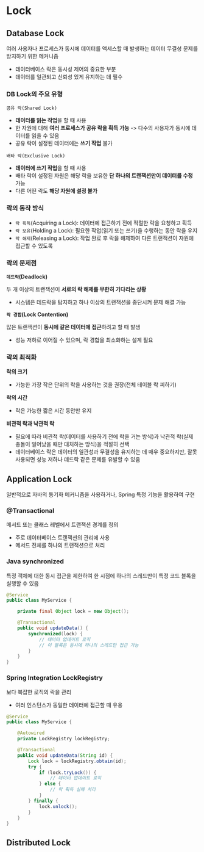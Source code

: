 # Lock

## Database Lock

여러 사용자나 프로세스가 동시에 데이터를 액세스할 때 발생하는 데이터 무결성 문제를 방지하기 위한 메커니즘
- 데이터베이스 락은 동시성 제어의 중요한 부분
- 데이터를 일관되고 신뢰성 있게 유지하는 데 필수

### DB Lock의 주요 유형

`공유 락(Shared Lock)`

- **데이터를 읽는 작업**을 할 때 사용
- 한 자원에 대해 **여러 프로세스가 공유 락을 획득 가능** -> 다수의 사용자가 동시에 데이터를 읽을 수 있음
- 공유 락이 설정된 데이터에는 **쓰기 작업** 불가

`배타 락(Exclusive Lock)`

- **데이터에 쓰기 작업**을 할 때 사용
- 배타 락이 설정된 자원은 해당 락을 보유한 **단 하나의 트랜잭션만이 데이터를 수정** 가능
- 다른 어떤 락도 **해당 자원에 설정 불가**

### 락의 동작 방식

- `락 획득`(Acquiring a Lock): 데이터에 접근하기 전에 적절한 락을 요청하고 획득
- `락 보유`(Holding a Lock): 필요한 작업(읽기 또는 쓰기)을 수행하는 동안 락을 유지
- `락 해제`(Releasing a Lock): 작업 완료 후 락을 해제하여 다른 트랜잭션이 자원에 접근할 수 있도록

### 락의 문제점

**`데드락`(Deadlock)**

두 개 이상의 트랜잭션이 **서로의 락 해제를 무한히 기다리는 상황**
- 시스템은 데드락을 탐지하고 하나 이상의 트랜잭션을 중단시켜 문제 해결 가능

**`락 경합`(Lock Contention)**

많은 트랜잭션이 **동시에 같은 데이터에 접근**하려고 할 때 발생
- 성능 저하로 이어질 수 있으며, 락 경합을 최소화하는 설계 필요

### 락의 최적화

**락의 크기**
- 가능한 가장 작은 단위의 락을 사용하는 것을 권장(전체 테이블 락 피하기)

**락의 시간**
- 락은 가능한 짧은 시간 동안만 유지

**비관적 락과 낙관적 락**
- 필요에 따라 비관적 락(데이터를 사용하기 전에 락을 거는 방식)과 낙관적 락(실제 충돌이 일어났을 때만 대처하는 방식)을 적절히 선택
- 데이터베이스 락은 데이터의 일관성과 무결성을 유지하는 데 매우 중요하지만, 잘못 사용되면 성능 저하나 데드락 같은 문제를 유발할 수 있음

## Application Lock

일반적으로 자바의 동기화 메커니즘을 사용하거나, Spring 특정 기능을 활용하여 구현

### @Transactional

메서드 또는 클래스 레벨에서 트랜잭션 경계를 정의
- 주로 데이터베이스 트랜잭션의 관리에 사용
- 메서드 전체를 하나의 트랜잭션으로 처리

### Java synchronized

특정 객체에 대한 동시 접근을 제한하여 한 시점에 하나의 스레드만이 특정 코드 블록을 실행할 수 있음

```java
@Service
public class MyService {

    private final Object lock = new Object();

    @Transactional
    public void updateData() {
        synchronized(lock) {
            // 데이터 업데이트 로직
            // 이 블록은 동시에 하나의 스레드만 접근 가능
        }
    }
}
```

### Spring Integration LockRegistry 

보다 복잡한 로직의 락을 관리
- 여러 인스턴스가 동일한 데이터에 접근할 때 유용

```java
@Service
public class MyService {

    @Autowired
    private LockRegistry lockRegistry;

    @Transactional
    public void updateData(String id) {
        Lock lock = lockRegistry.obtain(id);
        try {
            if (lock.tryLock()) {
                // 데이터 업데이트 로직
            } else {
                // 락 획득 실패 처리
            }
        } finally {
            lock.unlock();
        }
    }
}
```

## Distributed Lock